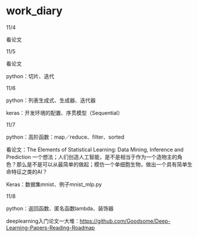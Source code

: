 # work_diary

11/4

看论文


11/5

看论文

python：切片、迭代


11/6

python：列表生成式、生成器、迭代器

keras：开发环境的配置、序贯模型（Sequential）


11/7

python：高阶函数：map／reduce、filter、sorted

看论文：The Elements of Statistical Learning: Data Mining, Inference and Prediction
一个想法；人们创造人工智能，是不是相当于作为一个造物主的角色？那么是不是可以从最简单的做起；模仿一个单细胞生物，做出一个具有简单生命特征之类的AI？

Keras：数据集mnist、例子mnist_mlp.py


11/8

python：返回函数、匿名函数lambda、装饰器

deeplearning入门论文一大堆：https://github.com/Goodsome/Deep-Learning-Papers-Reading-Roadmap

